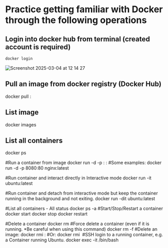 # Practice getting familiar with Docker through the following operations

## Login into docker hub from terminal (created account is required)

```
docker login
```
 ![Screenshot 2025-03-04 at 12 14 27](https://github.com/user-attachments/assets/684bca88-4718-4b0c-a2b8-15d6d6fbe3b4)

## Pull an image from docker registry (Docker Hub)
docker pull <image>:<tag>

## List image
docker images
## List all containers
docker ps









#Run a container from image
docker run -d -p <host port>:<container port> <image>:<tag>
#Some examples:
docker run -d -p 8080:80 nginx:latest

#Run container and interact directly in Interactive mode
docker run -it ubuntu:latest

#Run container and detach from interactive mode but keep the container running in the background and not exiting.
docker run -dit ubuntu:latest

#List all containers - All status
docker ps -a
#Start/Stop/Restart a container
docker start <container id>
docker stop <container id>
docker restart <container id>

#Delete a container
docker rm <container id>
#Force delete a container (even if it is running. *Be careful when using this command)
docker rm <container id> -f
#Delete an image:
docker rmi <image>:<tag>
#Or:
docker rmi <image id>
#SSH login to a running container, e.g. a Container running Ubuntu.
docker exec -it <container id> /bin/bash
